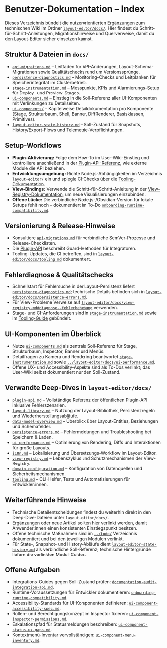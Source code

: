 # Benutzer-Dokumentation – Index

Dieses Verzeichnis bündelt die nutzerorientierten Ergänzungen zum technischen Wiki im Ordner [`layout-editor/docs/`](../layout-editor/docs/). Hier findest du Schritt-für-Schritt-Anleitungen, Migrationshinweise und Querverweise, damit du den Layout-Editor sicher einsetzen kannst.

## Struktur & Dateien in `docs/`

- [`api-migrations.md`](api-migrations.md) – Leitfaden für API-Änderungen, Layout-Schema-Migrationen sowie Qualitätschecks rund um Versionssprünge.
- [`persistence-diagnostics.md`](persistence-diagnostics.md) – Monitoring-Checks und Leitplanken für Speicherintegrität im Clusterbetrieb.
- [`stage-instrumentation.md`](stage-instrumentation.md) – Messpunkte, KPIs und Alarmierungs-Setup für Deploy- und Preview-Stages.
- [`ui-components.md`](ui-components.md) – Einstieg in die Soll-Referenz aller UI-Komponenten mit Verlinkungen zu Detailseiten.
- [`ui-components/`](ui-components/) – Kapitelweise Detaildokumentation pro Komponente (Stage, Strukturbaum, Shell, Banner, DiffRenderer, Basisklassen, Primitives).
- [`layout-editor-state-history.md`](layout-editor-state-history.md) – Soll-Zustand für Snapshots, History/Export-Flows und Telemetrie-Verpflichtungen.

## Setup-Workflows

- **Plugin-Aktivierung:** Folge dem How-To im User-Wiki-Einstieg und kontrolliere anschließend in der [Plugin-API-Referenz](../layout-editor/docs/plugin-api.md#setup-workflow-f%C3%BCr-integratoren), wie externe Module die API beziehen.
- **Entwicklungsumgebung:** Richte Node.js-Abhängigkeiten im Verzeichnis `layout-editor/` ein und spiegle CI-Checks über die [Tooling-Dokumentation](../layout-editor/docs/tooling.md#setup-workflow).
- **View-Bindings:** Verwende die Schritt-für-Schritt-Anleitung in der [View-Registry-Dokumentation](../layout-editor/docs/view-registry.md#setup-workflow), um neue Visualisierungen einzubinden.
- **Offene Lücke:** Die verbindliche Node.js-/Obsidian-Version für lokale Setups fehlt noch – dokumentiert im To-Do [`onboarding-runtime-compatibility.md`](../todo/onboarding-runtime-compatibility.md).

## Versionierung & Release-Hinweise

- Konsultiere [`api-migrations.md`](api-migrations.md) für verbindliche SemVer-Prozesse und Release-Checklisten.
- Die [Plugin-API](../layout-editor/docs/plugin-api.md#versionierung--kompatibilit%C3%A4t) beschreibt Guard-Methoden für Integratoren.
- Tooling-Updates, die CI betreffen, sind in [`layout-editor/docs/tooling.md`](../layout-editor/docs/tooling.md#versionierung--ci-kontext) dokumentiert.

## Fehlerdiagnose & Qualitätschecks

- Schnellstart für Fehlersuche in der Layout-Persistenz liefert [`persistence-diagnostics.md`](persistence-diagnostics.md); technische Details befinden sich in [`layout-editor/docs/persistence-errors.md`](../layout-editor/docs/persistence-errors.md).
- Für View-Probleme Verweise auf [`layout-editor/docs/view-registry.md#diagnose--fehlerbehebung`](../layout-editor/docs/view-registry.md#diagnose--fehlerbehebung) verwenden.
- Stage- und CI-Anforderungen sind in [`stage-instrumentation.md`](stage-instrumentation.md) sowie im [Tooling-Guide](../layout-editor/docs/tooling.md#tooling--ci-anforderungen) gebündelt.

## UI-Komponenten im Überblick

- Nutze [`ui-components.md`](ui-components.md) als zentrale Soll-Referenz für Stage, Strukturbaum, Inspector, Banner und Menüs.
- Detailfragen zu Kamera und Rendering beantwortet [`stage-instrumentation.md`](stage-instrumentation.md) sowie [`../layout-editor/docs/ui-performance.md`](../layout-editor/docs/ui-performance.md).
- Offene UX- und Accessibility-Aspekte sind als To-Dos verlinkt; das User-Wiki selbst dokumentiert nur den Soll-Zustand.

## Verwandte Deep-Dives in `layout-editor/docs/`

- [`plugin-api.md`](../layout-editor/docs/plugin-api.md) – Vollständige Referenz der öffentlichen Plugin-API inklusive Fehlerszenarien.
- [`layout-library.md`](../layout-editor/docs/layout-library.md) – Nutzung der Layout-Bibliothek, Persistenzregeln und Wiederherstellungsabläufe.
- [`data-model-overview.md`](../layout-editor/docs/data-model-overview.md) – Überblick über Layout-Entities, Beziehungen und Schemafelder.
- [`persistence-errors.md`](../layout-editor/docs/persistence-errors.md) – Fehlermeldungen und Troubleshooting bei Speichern & Laden.
- [`ui-performance.md`](../layout-editor/docs/ui-performance.md) – Optimierung von Rendering, Diffs und Interaktionen für große Layouts.
- [`i18n.md`](../layout-editor/docs/i18n.md) – Lokalisierung und Übersetzungs-Workflow im Layout-Editor.
- [`view-registry.md`](../layout-editor/docs/view-registry.md) – Lebenszyklus und Schutzmechanismen der View-Registry.
- [`domain-configuration.md`](../layout-editor/docs/domain-configuration.md) – Konfiguration von Datenquellen und Sicherheitsmechanismen.
- [`tooling.md`](../layout-editor/docs/tooling.md) – CLI-Helfer, Tests und Automatisierungen für Entwickler:innen.

## Weiterführende Hinweise

- Technische Detailentscheidungen findest du weiterhin direkt in den Deep-Dive-Dateien unter `layout-editor/docs/`.
- Ergänzungen oder neue Artikel sollten hier verlinkt werden, damit Anwender:innen einen konsistenten Einstiegspunkt besitzen.
- Offene technische Maßnahmen sind im [`../todo/`](../todo/) Verzeichnis dokumentiert und bei den jeweiligen Modulen verlinkt.
- Für State-, Snapshot- und History-Abläufe dient [`layout-editor-state-history.md`](layout-editor-state-history.md) als verbindliche Soll-Referenz; technische Hintergründe liefern die verlinkten Modul-Guides.

## Offene Aufgaben

- Integrations-Guides gegen Soll-Zustand prüfen: [`documentation-audit-integration-api.md`](../todo/documentation-audit-integration-api.md).
- Runtime-Voraussetzungen für Entwickler dokumentieren: [`onboarding-runtime-compatibility.md`](../todo/onboarding-runtime-compatibility.md).
- Accessibility-Standards für UI-Komponenten definieren: [`ui-component-accessibility-spec.md`](../todo/ui-component-accessibility-spec.md).
- Rollen- und Berechtigungskonzept im Inspector fixieren: [`ui-component-inspector-permissions.md`](../todo/ui-component-inspector-permissions.md).
- Eskalationspfad für Statusmeldungen beschreiben: [`ui-component-status-ux-gaps.md`](../todo/ui-component-status-ux-gaps.md).
- Kontextmenü-Inventar vervollständigen: [`ui-component-menu-inventory.md`](../todo/ui-component-menu-inventory.md).
